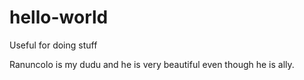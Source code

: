 # hello-world
Useful for doing stuff

Ranuncolo is my dudu and he is very beautiful even though he is ally. 
